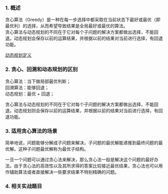 ### 1. 概述
贪心算法（Greedy）是一种在每一步选择中都采取在当前状态下最好或最优（即最优利）的选择，从而希望导致结果是全局最好或最优的算法。  
贪心算法与动态规划的不同在于它对每个子问题的解决方案都做出选择，不能回退。动态规划会保存以前的运算结果，并根据以前的结果对当前进行选择，有回退功能。  

[动态规划定义](https://zh.wikipedia.org/wiki/动态规划)

### 2. 贪心、回溯和动态规划的区别
贪心算法：当下做局部最优判断；  
回溯算法：能够回退；  
动态规划：最优 + 回退；  

贪心算法与动态规划的不同在于它对每个子问题的解决方案都做出选择，不能回退。动态规划则会保存以前的运算结果，并根据以前的结果对当前进行选择，有回退功能。

### 3. 适用贪心算法的场景
简单地说，问题能够分解成子问题来解决，子问题的最优解能递推到最终问题的最优解。这种子问题最优解称为最优子结构。  

一旦一个问题可以通过贪心法来解决，那么贪心法一般是解决这个问题的最好办法。由于贪心法的高效性以及其所求得的答案比较接近最优结果，贪心法也可以用作辅助算法或者直接解决一些要求结果不特别精确的问题。 

### 4. 相关实战题目
